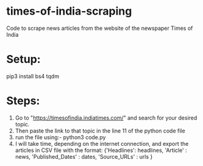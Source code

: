 # times-of-india-scraping
Code to scrape news articles from the website of the newspaper Times of India

# Setup:
pip3 install bs4 tqdm

# Steps:
1. Go to "https://timesofindia.indiatimes.com/" and search for your desired topic.
2. Then paste the link to that topic in the line 11 of the python code file
3. run the file using:- python3 code.py
4. I will take time, depending on the internet connection, and export the articles in CSV file with the format:
      {'Headlines': headlines,
                 'Article' : news,
                 'Published_Dates' : dates,
                 'Source_URLs' : urls
       }
       
